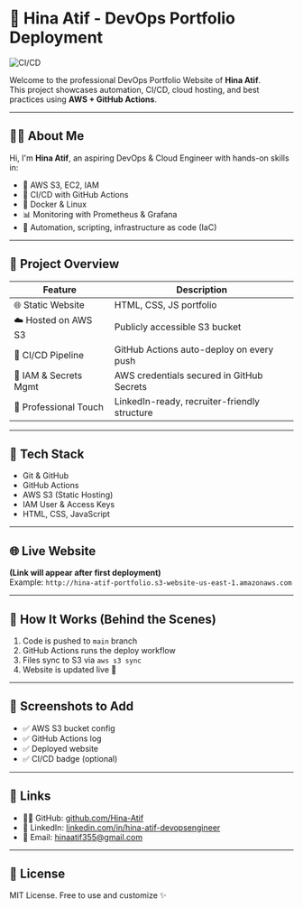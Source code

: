 # 🚀 Hina Atif - DevOps Portfolio Deployment

![CI/CD](https://github.com/Hina-Atif/devops-portfolio-deployment/actions/workflows/deploy.yml/badge.svg)

Welcome to the professional DevOps Portfolio Website of **Hina Atif**.  
This project showcases automation, CI/CD, cloud hosting, and best practices using **AWS + GitHub Actions**.

---

## 👩‍💻 About Me

Hi, I'm **Hina Atif**, an aspiring DevOps & Cloud Engineer with hands-on skills in:


- 🚀 AWS S3, EC2, IAM
- 🔄 CI/CD with GitHub Actions
- 🐳 Docker & Linux
- 📊 Monitoring with Prometheus & Grafana
- 🧠 Automation, scripting, infrastructure as code (IaC)

---

## 📁 Project Overview

| Feature               | Description                                     |
|----------------------|-------------------------------------------------|
| 🌐 Static Website     | HTML, CSS, JS portfolio                        |
| ☁️ Hosted on AWS S3   | Publicly accessible S3 bucket                   |
| 🔄 CI/CD Pipeline     | GitHub Actions auto-deploy on every push        |
| 🔐 IAM & Secrets Mgmt | AWS credentials secured in GitHub Secrets       |
| 💼 Professional Touch | LinkedIn-ready, recruiter-friendly structure    |

---

## 📂 Tech Stack

- Git & GitHub  
- GitHub Actions  
- AWS S3 (Static Hosting)  
- IAM User & Access Keys  
- HTML, CSS, JavaScript

---

## 🌐 Live Website

**(Link will appear after first deployment)**  
Example: `http://hina-atif-portfolio.s3-website-us-east-1.amazonaws.com`

---

## 🔧 How It Works (Behind the Scenes)

1. Code is pushed to `main` branch
2. GitHub Actions runs the deploy workflow
3. Files sync to S3 via `aws s3 sync`
4. Website is updated live 🎉

---

## 📸 Screenshots to Add

- ✅ AWS S3 bucket config  
- ✅ GitHub Actions log  
- ✅ Deployed website  
- ✅ CI/CD badge (optional)

---

## 🔗 Links

- 🧑‍💻 GitHub: [github.com/Hina-Atif](https://github.com/Hina-Atif)
- 💼 LinkedIn: [linkedin.com/in/hina-atif-devopsengineer](https://www.linkedin.com/in/hina-atif-devopsengineer)
- 📧 Email: [hinaatif355@gmail.com](mailto:hinaatif355@gmail.com)

---

## 📖 License

MIT License. Free to use and customize ✨
